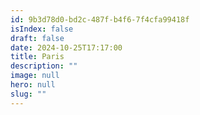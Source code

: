 ```yaml
---
id: 9b3d78d0-bd2c-487f-b4f6-7f4cfa99418f
isIndex: false
draft: false
date: 2024-10-25T17:17:00
title: Paris
description: ""
image: null
hero: null
slug: ""
---
```

